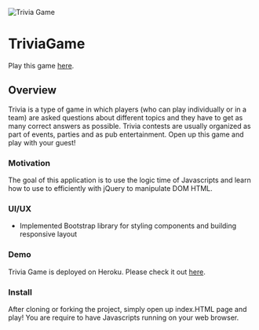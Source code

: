 ![Trivia Game](https://i.ibb.co/tsM5z1P/Untitled.png)
# TriviaGame

Play this game [here](https://sitthiph.github.io/Trivia-Game/). 

## Overview

Trivia is a type of game in which players (who can play individually or in a team) are asked questions about different topics and they have to get as many correct answers as possible. Trivia contests are usually organized as part of events, parties and as pub entertainment. Open up this game and play with your guest!

### Motivation

The goal of this application is to use the logic time of Javascripts and learn how to use to efficiently with jQuery to manipulate DOM HTML.

### UI/UX
* Implemented Bootstrap library for styling components and building responsive layout

### Demo

Trivia Game is deployed on Heroku. Please check it out [here](https://sitthiph.github.io/Trivia-Game/).

### Install

After cloning or forking the project, simply open up index.HTML page and play! You are require to have Javascripts running on your web browser.
